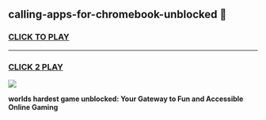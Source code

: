
## calling-apps-for-chromebook-unblocked 👋
<h3>
<a href="https://premium.freeplayer.one?title=calling-apps-for-chromebook-unblocked&ref=14F">CLICK TO PLAY</a></h3>
<hr>

<h3>
<a href="https://premium.freeplayer.one?title=calling-apps-for-chromebook-unblocked&ref=14F">CLICK 2 PLAY</a>
  
</h3>

<a href="https://premium.freeplayer.one?title=calling-apps-for-chromebook-unblocked&ref=12F/"><img src="https://clearcache.store/games.png"></a>


**worlds hardest game unblocked: Your Gateway to Fun and Accessible Online Gaming**
